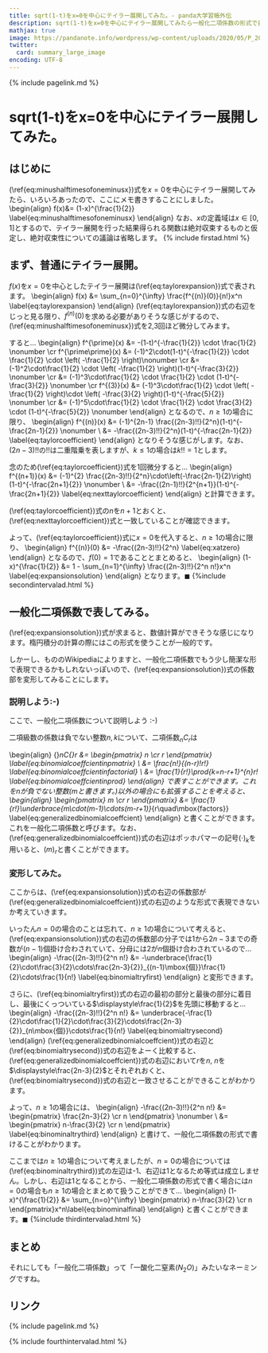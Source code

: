 ```yaml
---
title: sqrt(1-t)をx=0を中心にテイラー展開してみた。- panda大学習帳外伝
description: sqrt(1-t)をx=0を中心にテイラー展開してみたら一般化二項係数の形式で書くと簡潔に書けることがわかったので、φ(..)メモメモ
mathjax: true
image: https://pandanote.info/wordpress/wp-content/uploads/2020/05/P_20200430_125724_vHDR_On_HP-scaled.jpg
twitter: 
  card: summary_large_image
encoding: UTF-8
---
```

{% include pagelink.md %}
# sqrt(1-t)をx=0を中心にテイラー展開してみた。
## はじめに
(\ref{eq:minushalftimesofoneminusx})式を$x=0$を中心にテイラー展開してみたら、いろいろあったので、ここにメモ書きすることにしました。
\begin{align}
f(x)&= (1-x)^{\frac{1}{2}} \label{eq:minushalftimesofoneminusx}
\end{align}
なお、$x$の定義域は$x \in [0,1]$とするので、テイラー展開を行った結果得られる関数は絶対収束するものと仮定し、絶対収束性についての議論は省略します。
{% include firstad.html %}
## まず、普通にテイラー展開。
$f(x)$を$x=0$を中心としたテイラー展開は(\ref{eq:taylorexpansion})式で表されます。
\begin{align}
f(x) &= \sum_{n=0}^{\infty} \frac{f^{(n)}(0)}{n!}x^n \label{eq:taylorexpansion}
\end{align}
(\ref{eq:taylorexpansion})式の右辺をじっと見る限り、$f^{(n)}(0)$を求める必要がありそうな感じがするので、(\ref{eq:minushalftimesofoneminusx})式を2,3回ほど微分してみます。

すると…
\begin{align}
f^{\prime}(x) &= -(1-t)^{-\frac{1}{2}} \cdot \frac{1}{2} \nonumber \cr
f^{\prime\prime}(x) &= (-1)^2\cdot(1-t)^{-\frac{1}{2}} \cdot \frac{1}{2} \cdot \left( -\frac{1}{2} \right)\nonumber \cr
&= (-1)^2\cdot\frac{1}{2} \cdot \left( -\frac{1}{2} \right)(1-t)^{-\frac{3}{2}} \nonumber \cr
&= (-1)^3\cdot\frac{1}{2} \cdot \frac{1}{2} \cdot (1-t)^{-\frac{3}{2}} \nonumber \cr
f^{(3)}(x) &= (-1)^3\cdot\frac{1}{2} \cdot \left( -\frac{1}{2} \right)\cdot \left( -\frac{3}{2} \right)(1-t)^{-\frac{5}{2}} \nonumber \cr
&= (-1)^5\cdot\frac{1}{2} \cdot \frac{1}{2} \cdot \frac{3}{2} \cdot (1-t)^{-\frac{5}{2}} \nonumber
\end{align}
となるので、$n \ge 1$の場合に限り、
\begin{align}
  f^{(n)}(x) &= (-1)^{2n-1} \frac{(2n-3)!!}{2^n}(1-t)^{-\frac{2n-1}{2}} \nonumber \\
  &= -\frac{(2n-3)!!}{2^n}(1-t)^{-\frac{2n-1}{2}} \label{eq:taylorcoefficient}
\end{align}
となりそうな感じがします。なお、$(2n-3)!!$の$!!$は二重階乗を表しますが、$k \le 1$の場合は$k!! = 1$とします。

念のため(\ref{eq:taylorcoefficient})式を1回微分すると…
\begin{align}
  f^{(n+1)}(x) &= (-1)^{2} \frac{(2n-3)!!}{2^n}\cdot\left(-\frac{2n-1}{2}\right)(1-t)^{-\frac{2n+1}{2}} \nonumber \\
  &= -\frac{(2n-1)!!}{2^{n+1}}(1-t)^{-\frac{2n+1}{2}} \label{eq:nexttaylorcoefficient}
\end{align}
と計算できます。

(\ref{eq:taylorcoefficient})式の$n$を$n+1$とおくと、(\ref{eq:nexttaylorcoefficient})式と一致していることが確認できます。

よって、(\ref{eq:taylorcoefficient})式に$x=0$を代入すると、$n \ge 1$の場合に限り、
\begin{align}
f^{(n)}(0) &= -\frac{(2n-3)!!}{2^n} \label{eq:xatzero}
\end{align}
となるので、$f(0) = 1$であることとまとめると、
\begin{align}
(1-x)^{\frac{1}{2}} &= 1 - \sum_{n=1}^{\infty} \frac{(2n-3)!!}{2^n n!}x^n \label{eq:expansionsolution}
\end{align}
となります。$\blacksquare$
{%include secondintervalad.html %}
## 一般化二項係数で表してみる。
(\ref{eq:expansionsolution})式が求まると、数値計算ができそうな感じになります。楕円積分の計算の際にはこの形式を使うことが一般的です。

しかーし、もののWikipediaによりますと、一般化二項係数でもう少し簡潔な形で表現できるかもしれないっぽいので、(\ref{eq:expansionsolution})式の係数部を変形してみることにします。
### 説明しよう:-)
ここで、一般化二項係数について説明しよう :-)

二項級数の係数は負でない整数$n,k$について、二項係数${}_nC{}_r$は

\begin{align}
{}_nC{}_r &= \begin{pmatrix}
n \cr
r
\end{pmatrix}
\label{eq:binomialcoeffcientinpmatrix} \\
&= \frac{n!}{(n-r)!r!} \label{eq:binomialcoeffcientinfactorial} \\
&= \frac{1}{r!}\prod_{k=n-r+1}^{n}r! \label{eq:binomialcoeffcientinprod}
\end{align}
で表すことができます。これを$n$が負でない整数($m$と書きます。)以外の場合にも拡張することを考えると、
\begin{align}
\begin{pmatrix}
m \cr
r
\end{pmatrix}
&= \frac{1}{r!}\underbrace{m\cdot(m-1)\cdots(m-r+1)}_{r\quad\mbox{factors}} \label{eq:generalizedbinomialcoeffcient}
\end{align}
と書くことができます。これを一般化二項係数と呼びます。なお、(\ref{eq:generalizedbinomialcoeffcient})式の右辺はポッホパマーの記号$(\cdot)_k$を用いると、$(m)_r$と書くことができます。
### 変形してみた。
ここからは、(\ref{eq:expansionsolution})式の右辺の係数部が(\ref{eq:generalizedbinomialcoeffcient})式の右辺のような形式で表現できないか考えていきます。

いったん$n=0$の場合のことは忘れて、$n \ge 1$の場合について考えると、(\ref{eq:expansionsolution})式の右辺の係数部の分子では1から$2n-3$までの奇数が$(n-1)$個掛け合わされていて、分母には2が$n$個掛け合わされているので…
\begin{align}
-\frac{(2n-3)!!}{2^n n!} &= -\underbrace{\frac{1}{2}\cdot\frac{3}{2}\cdots\frac{2n-3}{2}}_{(n-1)\mbox{個}}\frac{1}{2}\cdots\frac{1}{n!} \label{eq:binomialtryfirst}
\end{align}
と変形できます。

さらに、(\ref{eq:binomialtryfirst})式の右辺の最初の部分と最後の部分に着目し、最後にくっついている$\displaystyle\frac{1}{2}$を先頭に移動すると…
\begin{align}
  -\frac{(2n-3)!!}{2^n n!} &= \underbrace{-\frac{1}{2}\cdot\frac{1}{2}\cdot\frac{3}{2}\cdots\frac{2n-3}{2}}_{n\mbox{個}}\cdots\frac{1}{n!} \label{eq:binomialtrysecond}
\end{align}
(\ref{eq:generalizedbinomialcoeffcient})式の右辺と(\ref{eq:binomialtrysecond})式の右辺をよーく比較すると、(\ref{eq:generalizedbinomialcoeffcient})式の右辺において$r$を$n$, $n$を$\displaystyle\frac{2n-3}{2}$とそれぞれおくと、(\ref{eq:binomialtrysecond})式の右辺と一致させることができることがわかります。

よって、$n \ge 1$の場合には、
\begin{align}
-\frac{(2n-3)!!}{2^n n!} &= \begin{pmatrix}
\frac{2n-3}{2} \cr
n
\end{pmatrix} \nonumber \\
&= \begin{pmatrix}
n-\frac{3}{2} \cr
n
\end{pmatrix} \label{eq:binominaltrythird} 
\end{align}
と書けて、一般化二項係数の形式で書けることがわかります。

ここまでは$n \ge 1$の場合について考えましたが、$n = 0$の場合については(\ref{eq:binominaltrythird})式の左辺は-1、右辺は1となるため等式は成立しません。しかし、右辺は1となることから、一般化二項係数の形式で書く場合には$n = 0$の場合も$n \ge 1$の場合とまとめて扱うことができて…
\begin{align}
(1-x)^{\frac{1}{2}} &= \sum_{n=o}^{\infty} \begin{pmatrix}
n-\frac{3}{2} \cr
n
\end{pmatrix}x^n\label{eq:binominalfinal}
\end{align}
と書くことができます。$\blacksquare$
{%include thirdintervalad.html %}
## まとめ
それにしても「一般化二項係数」って「一酸化二窒素$(N_2O)$」みたいなネーミングですね。
## リンク
{% include pagelink.md %}

{% include fourthintervalad.html %}
